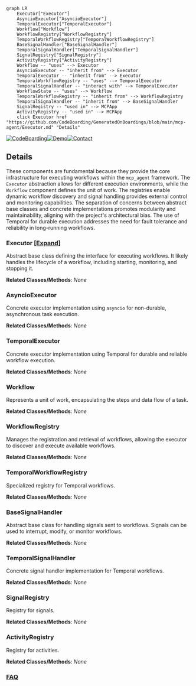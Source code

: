 ```mermaid
graph LR
    Executor["Executor"]
    AsyncioExecutor["AsyncioExecutor"]
    TemporalExecutor["TemporalExecutor"]
    Workflow["Workflow"]
    WorkflowRegistry["WorkflowRegistry"]
    TemporalWorkflowRegistry["TemporalWorkflowRegistry"]
    BaseSignalHandler["BaseSignalHandler"]
    TemporalSignalHandler["TemporalSignalHandler"]
    SignalRegistry["SignalRegistry"]
    ActivityRegistry["ActivityRegistry"]
    Workflow -- "uses" --> Executor
    AsyncioExecutor -- "inherit from" --> Executor
    TemporalExecutor -- "inherit from" --> Executor
    TemporalWorkflowRegistry -- "uses" --> TemporalExecutor
    TemporalSignalHandler -- "interact with" --> TemporalExecutor
    WorkflowState -- "uses" --> Workflow
    TemporalWorkflowRegistry -- "inherit from" --> WorkflowRegistry
    TemporalSignalHandler -- "inherit from" --> BaseSignalHandler
    SignalRegistry -- "used in" --> MCPApp
    ActivityRegistry -- "used in" --> MCPApp
    click Executor href "https://github.com/CodeBoarding/GeneratedOnBoardings/blob/main/mcp-agent/Executor.md" "Details"
```

[![CodeBoarding](https://img.shields.io/badge/Generated%20by-CodeBoarding-9cf?style=flat-square)](https://github.com/CodeBoarding/GeneratedOnBoardings)[![Demo](https://img.shields.io/badge/Try%20our-Demo-blue?style=flat-square)](https://www.codeboarding.org/demo)[![Contact](https://img.shields.io/badge/Contact%20us%20-%20contact@codeboarding.org-lightgrey?style=flat-square)](mailto:contact@codeboarding.org)

## Details

These components are fundamental because they provide the core infrastructure for executing workflows within the `mcp_agent` framework. The `Executor` abstraction allows for different execution environments, while the `Workflow` component defines the unit of work. The registries enable dynamic workflow discovery and signal handling provides external control and monitoring capabilities. The separation of concerns between abstract base classes and concrete implementations promotes modularity and maintainability, aligning with the project's architectural bias. The use of Temporal for durable execution addresses the need for fault tolerance and reliability in long-running workflows.

### Executor [[Expand]](./Executor.md)
Abstract base class defining the interface for executing workflows. It likely handles the lifecycle of a workflow, including starting, monitoring, and stopping it.


**Related Classes/Methods**: _None_

### AsyncioExecutor
Concrete executor implementation using `asyncio` for non-durable, asynchronous task execution.


**Related Classes/Methods**: _None_

### TemporalExecutor
Concrete executor implementation using Temporal for durable and reliable workflow execution.


**Related Classes/Methods**: _None_

### Workflow
Represents a unit of work, encapsulating the steps and data flow of a task.


**Related Classes/Methods**: _None_

### WorkflowRegistry
Manages the registration and retrieval of workflows, allowing the executor to discover and execute available workflows.


**Related Classes/Methods**: _None_

### TemporalWorkflowRegistry
Specialized registry for Temporal workflows.


**Related Classes/Methods**: _None_

### BaseSignalHandler
Abstract base class for handling signals sent to workflows. Signals can be used to interrupt, modify, or monitor workflows.


**Related Classes/Methods**: _None_

### TemporalSignalHandler
Concrete signal handler implementation for Temporal workflows.


**Related Classes/Methods**: _None_

### SignalRegistry
Registry for signals.


**Related Classes/Methods**: _None_

### ActivityRegistry
Registry for activities.


**Related Classes/Methods**: _None_



### [FAQ](https://github.com/CodeBoarding/GeneratedOnBoardings/tree/main?tab=readme-ov-file#faq)